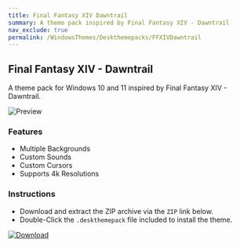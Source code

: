 ```yaml
---
title: Final Fantasy XIV Dawntrail
summary: A theme pack inspired by Final Fantasy XIV - Dawntrail
nav_exclude: true
permalink: /WindowsThemes/Deskthemepacks/FFXIVDawntrail
---
```


## Final Fantasy XIV - Dawntrail

A theme pack for Windows 10 and 11 inspired by Final Fantasy XIV - Dawntrail.

![Preview](https://gitlab.com/the-back-room/deskthemepacks/sfw/ffxiv-dawntrail/-/raw/main/Extras/Preview.bmp)

### Features

- Multiple Backgrounds
- Custom Sounds
- Custom Cursors
- Supports 4k Resolutions

### Instructions

- Download and extract the ZIP archive via the `ZIP` link below.
- Double-Click the `.deskthemepack` file included to install the theme.

[![Download](https://img.shields.io/badge/Download-black?style=plastic&logo=gitlab&logoColor=white&logoSize=auto&label=GitLab&labelColor=red&color=black&cacheSeconds=3600)](https://gitlab.com/the-back-room/deskthemepacks/sfw/ffxiv-dawntrail/-/archive/main/ffxiv-dawntrail-main.zip)
